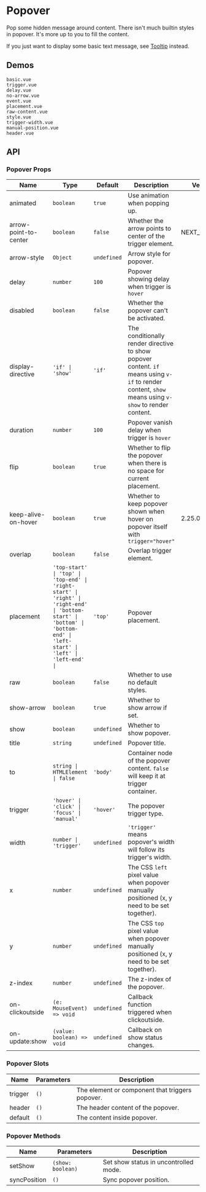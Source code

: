 # Popover

Pop some hidden message around content. There isn't much builtin styles in popover. It's more up to you to fill the content.

If you just want to display some basic text message, see [Tooltip](tooltip) instead.

## Demos

```demo
basic.vue
trigger.vue
delay.vue
no-arrow.vue
event.vue
placement.vue
raw-content.vue
style.vue
trigger-width.vue
manual-position.vue
header.vue
```

## API

### Popover Props

| Name | Type | Default | Description | Version |
| --- | --- | --- | --- | --- |
| animated | `boolean` | `true` | Use animation when popping up. |  |
| arrow-point-to-center | `boolean` | `false` | Whether the arrow points to center of the trigger element. | NEXT_VERSION |
| arrow-style | `Object` | `undefined` | Arrow style for popover. |  |
| delay | `number` | `100` | Popover showing delay when trigger is `hover` |  |
| disabled | `boolean` | `false` | Whether the popover can't be activated. |  |
| display-directive | `'if' \| 'show'` | `'if'` | The conditionally render directive to show popover content. `if` means using `v-if` to render content, `show` means using `v-show` to render content. |  |
| duration | `number` | `100` | Popover vanish delay when trigger is `hover` |  |
| flip | `boolean` | `true` | Whether to flip the popover when there is no space for current placement. |  |
| keep-alive-on-hover | `boolean` | `true` | Whether to keep popover shown when hover on popover itself with `trigger="hover"` | 2.25.0 |
| overlap | `boolean` | `false` | Overlap trigger element. |  |
| placement | `'top-start' \| 'top' \| 'top-end' \| 'right-start' \| 'right' \| 'right-end' \| 'bottom-start' \| 'bottom' \| 'bottom-end' \| 'left-start' \| 'left' \| 'left-end' \| ` | `'top'` | Popover placement. |  |
| raw | `boolean` | `false` | Whether to use no default styles. |  |
| show-arrow | `boolean` | `true` | Whether to show arrow if set. |  |
| show | `boolean` | `undefined` | Whether to show popover. |  |
| title | `string` | `undefined` | Popover title. |  |
| to | `string \| HTMLElement \| false` | `'body'` | Container node of the popover content. `false` will keep it at trigger container. |  |
| trigger | `'hover' \| 'click' \| 'focus' \| 'manual'` | `'hover'` | The popover trigger type. |  |
| width | `number \| 'trigger'` | `undefined` | `'trigger'` means popover's width will follow its trigger's width. |  |
| x | `number` | `undefined` | The CSS `left` pixel value when popover manually positioned (x, y need to be set together). |  |
| y | `number` | `undefined` | The CSS `top` pixel value when popover manually positioned (x, y need to be set together). |  |
| z-index | `number` | `undefined` | The z-index of the popover. |  |
| on-clickoutside | `(e: MouseEvent) => void` | `undefined` | Callback function triggered when clickoutside. |  |
| on-update:show | `(value: boolean) => void` | `undefined` | Callback on show status changes. |  |

### Popover Slots

| Name    | Parameters | Description                                     |
| ------- | ---------- | ----------------------------------------------- |
| trigger | `()`       | The element or component that triggers popover. |
| header  | `()`       | The header content of the popover.              |
| default | `()`       | The content inside popover.                     |

### Popover Methods

| Name         | Parameters        | Description                           |
| ------------ | ----------------- | ------------------------------------- |
| setShow      | `(show: boolean)` | Set show status in uncontrolled mode. |
| syncPosition | `()`              | Sync popover position.                |
